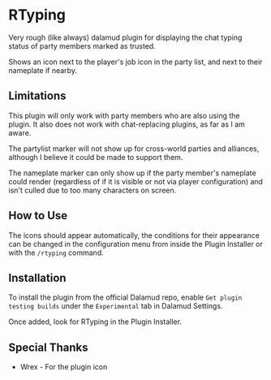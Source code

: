 # RTyping

Very rough (like always) dalamud plugin for displaying the chat typing status of party members marked as trusted.

Shows an icon next to the player's job icon in the party list, and next to their nameplate if nearby.

## Limitations
This plugin will only work with party members who are also using the plugin. It also does not work with chat-replacing plugins, as far as I am aware.

The partylist marker will not show up for cross-world parties and alliances, although I believe it could be made to support them.

The nameplate marker can only show up if the party member's nameplate could render (regardless of if it is visible or not via player configuration) and isn't culled due to too many characters on screen.

## How to Use
The icons should appear automatically, the conditions for their appearance can be changed in the configuration menu from inside the Plugin Installer or with the `/rtyping` command.

## Installation

To install the plugin from the official Dalamud repo, enable `Get plugin testing builds` under the `Experimental` tab in Dalamud Settings.

Once added, look for RTyping in the Plugin Installer.

## Special Thanks
* Wrex - For the plugin icon
